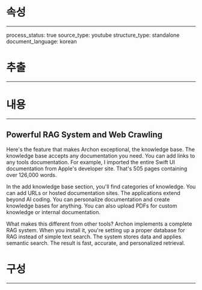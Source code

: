 # 속성
---
process_status: true
source_type: youtube
structure_type: standalone
document_language: korean

# 추출
---


# 내용
---
## Powerful RAG System and Web Crawling

Here's the feature that makes Archon exceptional, the knowledge base. The knowledge base accepts any documentation you need. You can add links to any tools documentation. For example, I imported the entire Swift UI documentation from Apple's developer site. That's 505 pages containing over 126,000 words.

In the add knowledge base section, you'll find categories of knowledge. You can add URLs or hosted documentation sites. The applications extend beyond AI coding. You can personalize documentation and create knowledge bases for anything. You can also upload PDFs for custom knowledge or internal documentation.

What makes this different from other tools? Archon implements a complete RAG system. When you install it, you're setting up a proper database for RAG instead of simple text search. The system stores data and applies semantic search. The result is fast, accurate, and personalized retrieval.

# 구성
---
